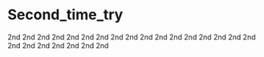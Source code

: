 # Second_time_try
2nd 2nd 2nd
2nd 2nd 2nd
2nd 2nd 2nd
2nd 2nd 2nd
2nd 2nd 2nd
2nd 2nd 2nd
2nd 2nd 2nd
2nd 2nd 2nd
